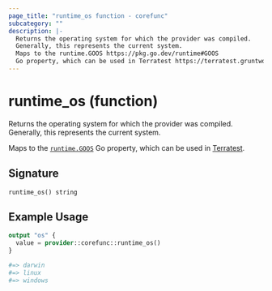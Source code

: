 ```yaml
---
page_title: "runtime_os function - corefunc"
subcategory: ""
description: |-
  Returns the operating system for which the provider was compiled.
  Generally, this represents the current system.
  Maps to the runtime.GOOS https://pkg.go.dev/runtime#GOOS
  Go property, which can be used in Terratest https://terratest.gruntwork.io.
---
```


# runtime_os (function)

Returns the operating system for which the provider was compiled.
Generally, this represents the current system.

Maps to the [`runtime.GOOS`](https://pkg.go.dev/runtime#GOOS)
Go property, which can be used in [Terratest](https://terratest.gruntwork.io).

## Signature

<!-- signature generated by tfplugindocs -->
```text
runtime_os() string
```

## Example Usage

```terraform
output "os" {
  value = provider::corefunc::runtime_os()
}

#=> darwin
#=> linux
#=> windows
```

<!-- Preview the provider docs with the Terraform registry provider docs preview tool: https://registry.terraform.io/tools/doc-preview -->
